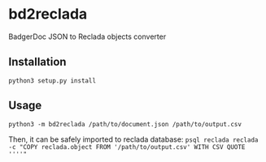 # bd2reclada

BadgerDoc JSON to Reclada objects converter

## Installation
```python3 setup.py install```

## Usage
```python3 -m bd2reclada /path/to/document.json /path/to/output.csv```

Then, it can be safely imported to reclada database:
```psql reclada reclada -c "COPY reclada.object FROM '/path/to/output.csv' WITH CSV QUOTE ''''"```
